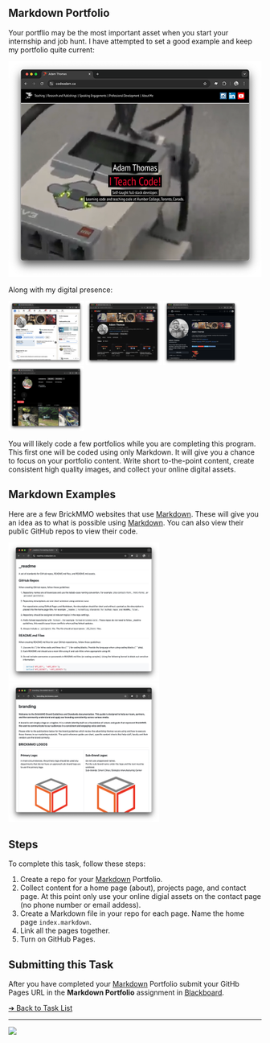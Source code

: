 <style>@import url("//readme.codeadam.ca/readme.css");</style>

## Markdown Portfolio

Your portflio may be the most important asset when you start your internship and job hunt. I have attempted to set a good example and keep my portfolio quite current:

[![CodeAdam](images/screenshot-codeadam.png)](https://codeadam.ca)

Along with my digital presence:

[<img src="images/screenshot-linkedin.png" width="150">](https://www.linkedin.com/in/adambenjaminthomas/)
[<img src="images/screenshot-youtube.png" width="150">](https://www.youtube.com/@codeadamca)
[<img src="images/screenshot-github.png" width="150">](https://github.com/codeadamca)
[<img src="images/screenshot-instagram.png" width="150">](https://www.instagram.com/codeadamca/)

You will likely code a few portfolios while you are completing this program. This first one will be coded using only Markdown. It will give you a chance to focus on your portfolio content. Write short to-the-point content, create consistent high quality images, and collect your online digital assets. 

## Markdown Examples

Here are a few BrickMMO websites that use [Markdown](https://daringfireball.net/projects/markdown/). These will give you an idea as to what is possible using [Markdown](https://daringfireball.net/projects/markdown/). You can also view their public GitHub repos to view their code.

[<img src="images/screenshot-tidy.png" width="300">](https://github.com/BrickMMO/tidy)
[<img src="images/screenshot-brickmmo-branding.png" width="300">](https://github.com/BrickMMO/branding)

## Steps

To complete this task, follow these steps:

1. Create a repo for your [Markdown](https://daringfireball.net/projects/markdown/) Portfolio. 
2. Collect content for a home page (about), projects page, and contact page. At this point only use your online digial assets on the contact page (no phone number or email addess).
3. Create a Markdown file in your repo for each page. Name the home page `index.markdown`.
4. Link all the pages together.
5. Turn on GitHub Pages.

## Submitting this Task

After you have completed your [Markdown](https://daringfireball.net/projects/markdown/) Portfolio submit your GitHb Pages URL in the **Markdown Portfolio** assignment in [Blackboard](https://learn.humber.ca/).

[&#10132; Back to Task List](/)

---

<a href="https://brickmmo.com">
<img src="https://brickmmo.com/images/brickmmo-logo-horizontal.jpg" width="100">
</a>
